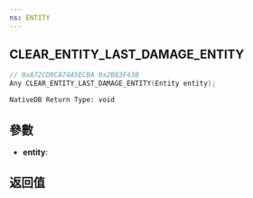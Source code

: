 ```yaml
---
ns: ENTITY
---
```

## CLEAR_ENTITY_LAST_DAMAGE_ENTITY

```c
// 0xA72CD9CA74A5ECBA 0x2B83F43B
Any CLEAR_ENTITY_LAST_DAMAGE_ENTITY(Entity entity);
```

```
NativeDB Return Type: void
```

## 參數
* **entity**: 

## 返回值
